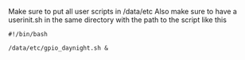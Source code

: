 Make sure to put all user scripts in /data/etc
Also make sure to have a userinit.sh in the same directory with the path to the script like this

`
#!/bin/bash
`

`
  /data/etc/gpio_daynight.sh &
`
